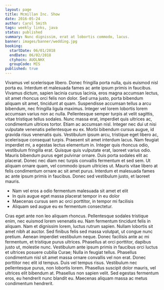 ```yaml
---
layout: page
title: Mcmillan Inc. Show
date: 2016-05-24
author: Carol Smith
tags: weekly links, java
status: published
summary: Nunc dignissim, erat at lobortis commodo, lacus.
banner: images/banner/wedding.jpg
booking:
  startDate: 06/01/2018
  endDate: 06/02/2018
  ctyhocn: AUOLNHX
  groupCode: MIS
published: true
---
```

Vivamus vel scelerisque libero. Donec fringilla porta nulla, quis euismod nisl porta eu. Interdum et malesuada fames ac ante ipsum primis in faucibus. Vivamus dictum, sapien lacinia cursus lacinia, eros magna accumsan lectus, sit amet rhoncus orci felis non dolor. Sed urna justo, porta bibendum aliquam sit amet, tincidunt at quam. Suspendisse accumsan tellus a arcu bibendum, nec fringilla ligula maximus. Integer vel lorem lobortis lorem accumsan varius non ac nulla. Pellentesque semper turpis at velit sagittis, vitae tristique tellus sodales. Nunc massa erat, imperdiet quis ultrices ac, condimentum ultrices tortor. Etiam ac accumsan nisl. Integer nec dui ut nisi vulputate venenatis pellentesque eu ex. Morbi bibendum cursus augue, id gravida risus venenatis quis. Vestibulum ipsum arcu, tristique eget libero ac, scelerisque consequat turpis. Praesent sit amet interdum lacus.
Nam feugiat imperdiet mi, a egestas lectus elementum in. Integer quis rhoncus odio, vestibulum fringilla erat. Quisque quis vulputate erat, laoreet varius odio. Mauris bibendum purus eget pulvinar ornare. Duis porta sodales elit ac placerat. Donec nec diam nec turpis convallis fermentum et sed sem. Ut aliquam ornare quam, vel commodo ipsum ultricies ut. Mauris vitae libero at felis condimentum ornare ac sit amet purus. Interdum et malesuada fames ac ante ipsum primis in faucibus. Donec sed vestibulum justo, et laoreet mauris.

* Nam vel eros a odio fermentum malesuada sit amet et elit
* In quis augue eget massa placerat tempor in eu dolor
* Maecenas cursus sem ac orci porttitor, in tempor mi facilisis
* Aliquam sed augue eu ex fermentum consectetur.

Cras eget ante non leo aliquam rhoncus. Pellentesque sodales tristique enim, nec euismod lorem venenatis eu. Nam fermentum tincidunt felis in aliquam. Nam et dignissim lorem, luctus rutrum sapien. Nullam lobortis sit amet nibh at auctor. Sed finibus felis sed massa volutpat, ut congue nunc pretium. Aenean imperdiet vestibulum neque. Donec facilisis ante ac mi fermentum, et tristique purus ultrices. Phasellus at orci porttitor, dapibus justo ut, molestie nunc.
Vestibulum ante ipsum primis in faucibus orci luctus et ultrices posuere cubilia Curae; Nulla in feugiat tellus. Phasellus condimentum nisl sit amet massa ornare convallis vel non erat. Donec porttitor nec elit id tempus. Duis vel tempus risus. Vestibulum nec pellentesque purus, non lobortis lorem. Phasellus suscipit dolor mauris, vel ultrices elit bibendum at. Phasellus non sapien velit. Sed egestas fermentum eros, eu hendrerit nunc blandit eu. Maecenas aliquam massa ac metus condimentum hendrerit.

